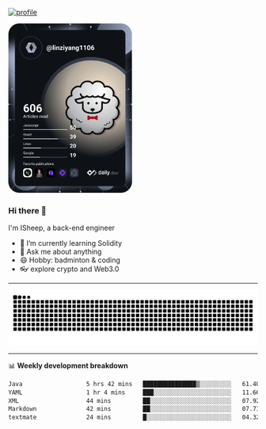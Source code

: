 [![profile](https://user-images.githubusercontent.com/54968314/208005045-e4b42f3b-833d-4242-bfcc-e764865553a2.svg)](https://www.calligrapher.ai/)

<a href="https://app.daily.dev/linziyang1106"><img src="/devcard.png" width="250" alt="ISheep's Dev Card"/></a>

### Hi there 🐏

I'm ISheep, a back-end engineer

- 🔭 I’m currently learning Solidity
- 💬 Ask me about anything
- 😄 Hobby: badminton & coding
- 👓 explore crypto and Web3.0

-------

![](https://raw.githubusercontent.com/ISheepp/ISheepp/output/github-contribution-grid-snake.svg)

-------

📊 **Weekly development breakdown**
<!--START_SECTION:waka-->

```txt
Java                  5 hrs 42 mins   ███████████████▒░░░░░░░░░   61.40 %
YAML                  1 hr 4 mins     ███░░░░░░░░░░░░░░░░░░░░░░   11.66 %
XML                   44 mins         ██░░░░░░░░░░░░░░░░░░░░░░░   07.92 %
Markdown              42 mins         ██░░░░░░░░░░░░░░░░░░░░░░░   07.71 %
textmate              24 mins         █░░░░░░░░░░░░░░░░░░░░░░░░   04.32 %
```

<!--END_SECTION:waka-->
